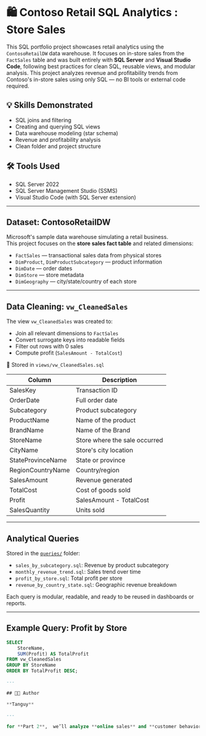 # 🛍️ Contoso Retail SQL Analytics : Store Sales

This SQL portfolio project showcases retail analytics using the `ContosoRetailDW` data warehouse. It focuses on in-store sales from the `FactSales` table and was built entirely with **SQL Server** and **Visual Studio Code**, following best practices for clean SQL, reusable views, and modular analysis. This project analyzes revenue and profitability trends from Contoso's in-store sales using only SQL — no BI tools or external code required.

## 💡 Skills Demonstrated
- SQL joins and filtering  
- Creating and querying SQL views  
- Data warehouse modeling (star schema)  
- Revenue and profitability analysis  
- Clean folder and project structure

## 🛠 Tools Used
- SQL Server 2022  
- SQL Server Management Studio (SSMS)  
- Visual Studio Code (with SQL Server extension)

---

## Dataset: ContosoRetailDW

Microsoft's sample data warehouse simulating a retail business.  
This project focuses on the **store sales fact table** and related dimensions:

- `FactSales` — transactional sales data from physical stores
- `DimProduct`, `DimProductSubcategory` — product information
- `DimDate` — order dates
- `DimStore` — store metadata
- `DimGeography` — city/state/country of each store

---

## Data Cleaning: `vw_CleanedSales`

The view `vw_CleanedSales` was created to:
- Join all relevant dimensions to `FactSales`
- Convert surrogate keys into readable fields
- Filter out rows with 0 sales
- Compute profit (`SalesAmount - TotalCost`)

📁 Stored in `views/vw_CleanedSales.sql`

| Column | Description |
|--------|-------------|
| SalesKey | Transaction ID |
| OrderDate | Full order date |
| Subcategory | Product subcategory |
| ProductName | Name of the product |
| BrandName | Name of the Brand |
| StoreName | Store where the sale occurred |
| CityName | Store's city location |
| StateProvinceName | State or province |
| RegionCountryName | Country/region |
| SalesAmount | Revenue generated |
| TotalCost | Cost of goods sold |
| Profit | SalesAmount - TotalCost |
| SalesQuantity | Units sold |

---

## Analytical Queries

Stored in the [`queries/`](./queries/) folder:

- `sales_by_subcategory.sql`: Revenue by product subcategory
- `monthly_revenue_trend.sql`: Sales trend over time
- `profit_by_store.sql`: Total profit per store
- `revenue_by_country_state.sql`: Geographic revenue breakdown

Each query is modular, readable, and ready to be reused in dashboards or reports.

---

## Example Query: Profit by Store

```sql
SELECT
    StoreName,
    SUM(Profit) AS TotalProfit
FROM vw_CleanedSales
GROUP BY StoreName
ORDER BY TotalProfit DESC;

---

## 👨‍💻 Author

**Tanguy**  

---

for **Part 2**,  we’ll analyze **online sales** and **customer behavior** using `FactOnlineSales` and `DimCustomer`.

